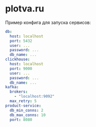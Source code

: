 # plotva.ru

Пример конфига для запуска сервисов:

```yaml
db:
  host: localhost
  port: 5432
  user: ...
  password: ...
  db_name: ...
clickhouse:
  host: localhost
  port: 9000
  user: ...
  password: ...
  db_name: ...
kafka:
  brokers:
    - "localhost:9092"
  max_retry: 5
product-service:
  db_min_conns: 2
  db_max_conns: 10
  port: 8080
```
